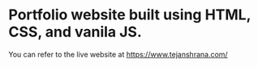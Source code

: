 # Portfolio website built using HTML, CSS, and vanila JS. 

You can refer to the live website at https://www.tejanshrana.com/
